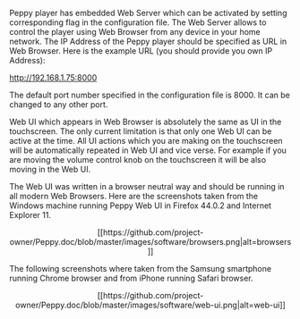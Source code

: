 Peppy player has embedded Web Server which can be activated by setting corresponding flag in the configuration file. The Web Server allows to control the player using Web Browser from any device in your home network. The IP Address of the Peppy player should be specified as URL in Web Browser. Here is the example URL (you should provide you own IP Address):

http://192.168.1.75:8000

The default port number specified in the configuration file is 8000. It can be changed to any other port.

Web UI which appears in Web Browser is absolutely the same as UI in the touchscreen. The only current limitation is that only one Web UI can be active at the time. All UI actions which you are making on the touchscreen will be automatically repeated in Web UI and vice verse. For example if you are moving the volume control knob on the touchscreen it will be also moving in the Web UI.

The Web UI was written in a browser neutral way and should be running in all modern Web Browsers. Here are the screenshots taken from the Windows machine running Peppy Web UI in Firefox 44.0.2 and Internet Explorer 11.
<p align="center">
[[https://github.com/project-owner/Peppy.doc/blob/master/images/software/browsers.png|alt=browsers]]
</p>
The following screenshots where taken from the Samsung smartphone running Chrome browser and from iPhone running Safari browser.
<p align="center">
[[https://github.com/project-owner/Peppy.doc/blob/master/images/software/web-ui.png|alt=web-ui]]
</p>